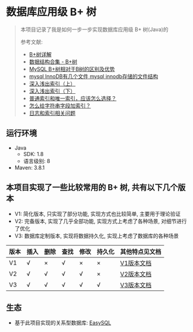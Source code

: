 # 数据库应用级 B+ 树
> 本项目记录了我是如何一步一步实现数据库应用级 B+ 树(Java)的
> 
> 参考文献:
> - [B+树详解](https://ivanzz1001.github.io/records/post/data-structure/2018/06/16/ds-bplustree)
> - [数据结构合集 - B+树](https://www.bilibili.com/video/BV1bs421u7pY/)
> - [MySQL B+树相对于B树的区别及优势](https://juejin.cn/post/7117516433386373133)
> - [mysql InnoDB有几个文件 mysql innodb存储的文件结构](https://blog.51cto.com/u_16099267/9567953)
> - [深入浅出索引（上）](https://time.geekbang.org/column/article/69236)
> - [深入浅出索引（下）](https://time.geekbang.org/column/article/69636)
> - [普通索引和唯一索引，应该怎么选择？](https://time.geekbang.org/column/article/70848)
> - [怎么给字符串字段加索引？](https://time.geekbang.org/column/article/71492)
> - [日志和索引相关问题](https://time.geekbang.org/column/article/73161)

## 运行环境
- Java
    - SDK: 1.8
    - 语言级别: 8
- Maven: 3.8.1

## 本项目实现了一些比较常用的 B+ 树, 共有以下几个版本

- V1: 简化版本, 只实现了部分功能, 实现方式也比较简单, 主要用于理论验证
- V2: 完备版本, 实现了几乎全部功能, 实现方式上考虑了各种场景, 对细节进行了优化
- V3: 数据库定制版本, 实现将数据持久化, 实现上考虑了数据库的各种场景

| 版本  | 插入  | 删除  | 查找  | 修改  | 持久化 | 其他特点见文档                     |
| --- | --- | --- | --- | --- |-----|-----------------------------|
| V1  | √   | ×   | √   | ×   | ×   | [V1版本文档](docs/README.V1.md) |
| V2  | √   | √   | √   | √   | ×   | [V2版本文档](docs/README.V2.md)      |
| V3  | √   | √   | √   | √   | √   | [V3版本文档](docs/README.V3.md)      |

## 生态
- 基于此项目实现的关系型数据库: [EasySQL](https://github.com/wwkk-y/EasySQL)